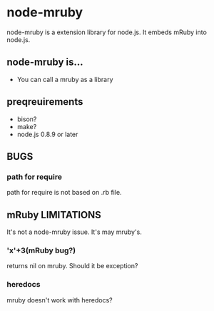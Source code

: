 node-mruby
==========

node-mruby is a extension library for node.js. It embeds mRuby into node.js.

node-mruby is...
----------------

  * You can call a mruby as a library

preqreuirements
---------------

  * bison?
  * make?
  * node.js 0.8.9 or later

BUGS
----

### path for require

path for require is not based on .rb file.

mRuby LIMITATIONS
-----------------

It's not a node-mruby issue. It's may mruby's.

### 'x'+3(mRuby bug?)

returns nil on mruby. Should it be exception?

### heredocs

mruby doesn't work with heredocs?

